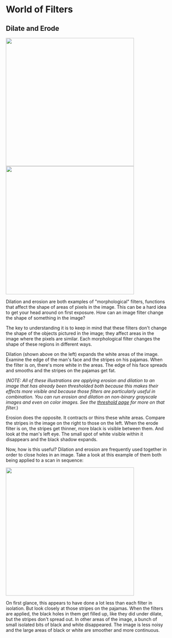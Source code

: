 # World of Filters

## Dilate and Erode

<img src="http://gregborenstein.com/assets/opencv/dilate.gif" width="400px" /> <img src="http://gregborenstein.com/assets/opencv/erode.gif" width="400px" />

Dilation and erosion are both examples of "morphological" filters, functions that affect the shape of areas of pixels in the image. This can be a hard idea to get your head around on first exposure. How can an image filter change the shape of something in the image?

The key to understanding it is to keep in mind that these filters don't change the shape of the objects pictured in the image; they affect areas in the image where the pixels are similar. Each morphological filter changes the shape of these regions in different ways.

Dilation (shown above on the left) expands the white areas of the image. Examine the edge of the man's face and the stripes on his pajamas. When the filter is on, there's more white in the areas. The edge of his face spreads and smooths and the stripes on the pajamas get fat.

(_NOTE: All of these illustrations are applying erosion and dilation to an image that has already been thresholded both because this makes their effects more visible and because those filters are particularly useful in combination. You can run erosion and dilation on non-binary grayscale images and even on color images. See the [threshold page](https://github.com/atduskgreg/opencv-processing-book/blob/master/book/filters/threshold.md) for more on that filter._)

Erosion does the opposite. It contracts or thins these white areas. Compare the stripes in the image on the right to those on the left. When the erode filter is on, the stripes get thinner, more black is visible between them. And look at the man's left eye. The small spot of white visible within it disappears and the black shadow expands. 

Now, how is this useful? Dilation and erosion are frequently used together in order to close holes in an image. Take a look at this example of them both being applied to a scan in sequence:

<img src="http://gregborenstein.com/assets/opencv/dilate_erode.gif" width="400px" />

On first glance, this appears to have done a lot less than each filter in isolation. But look closely at those stripes on the pajamas. When the filters are applied, the black holes in them get filled up, like they did under dilate, but the stripes don't spread out. In other areas of the image, a bunch of small isolated bits of black and white disappeared. The image is less noisy and the large areas of black or white are smoother and more continuous.
